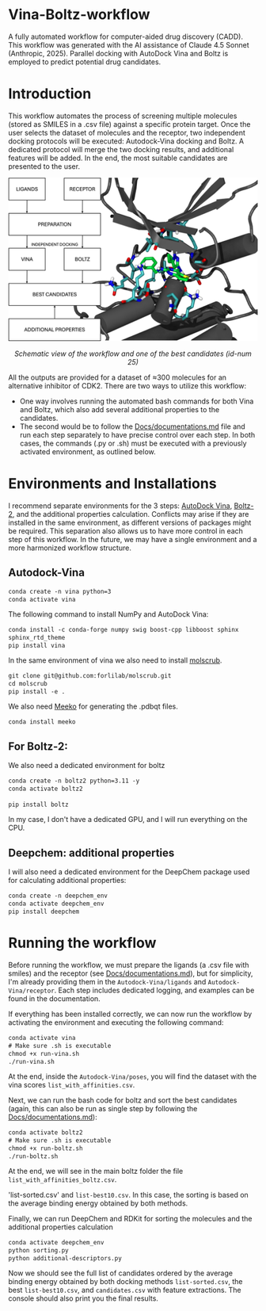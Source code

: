 # Vina-Boltz-workflow
A fully automated workflow for computer-aided drug discovery (CADD). This workflow was generated with the AI assistance of Claude 4.5 Sonnet (Anthropic, 2025). Parallel docking with AutoDock Vina and Boltz is employed to predict potential drug candidates.

# Introduction
This workflow automates the process of screening multiple molecules (stored as SMILES in a .csv file) against a specific protein target. Once the user selects the dataset of molecules and the receptor, two independent docking protocols will be executed: Autodock-Vina docking and Boltz. A dedicated protocol will merge the two docking results, and additional features will be added. In the end, the most suitable candidates are presented to the user. 

<p align="center">
<img src="Docs/summary.png" width="600" />
</p>
<p align="center">
<em>Schematic view of the workflow and one of the best candidates (id-num 25)</em>
</p>

All the outputs are provided for a dataset of ≈300 molecules for an alternative inhibitor of CDK2. There are two ways to utilize this workflow: 

- One way involves running the automated bash commands for both Vina and Boltz, which also add several additional properties to the candidates. 
- The second would be to follow the [Docs/documentations.md](Docs/documentations.md) file and run each step separately to have precise control over each step. In both cases, the commands (.py or .sh) must be executed with a previously activated environment, as outlined below.  

# Environments and Installations

I recommend separate environments for the 3 steps: [AutoDock Vina](https://autodock-vina.readthedocs.io/en/latest/installation.html#python-bindings-linux-and-mac-only), [Boltz-2](https://github.com/forlilab/molscrub), and the additional properties calculation. Conflicts may arise if they are installed in the same environment, as different versions of packages might be required. This separation also allows us to have more control in each step of this workflow. In the future, we may have a single environment and a more harmonized workflow structure. 

## Autodock-Vina

```
conda create -n vina python=3
conda activate vina
```

The following command to install NumPy and AutoDock Vina:

```
conda install -c conda-forge numpy swig boost-cpp libboost sphinx sphinx_rtd_theme
pip install vina
```

In the same environment of vina we also need to install [molscrub](https://github.com/forlilab/molscrub).

```
git clone git@github.com:forlilab/molscrub.git
cd molscrub
pip install -e .
```

We also need [Meeko](https://meeko.readthedocs.io/en/release-doc/) for generating the .pdbqt files.

```
conda install meeko
```

## For Boltz-2: 

We also need a dedicated environment for boltz 

```
conda create -n boltz2 python=3.11 -y
conda activate boltz2

pip install boltz
```

In my case, I don't have a dedicated GPU, and I will run everything on the CPU.

## Deepchem: additional properties

I will also need a dedicated environment for the DeepChem package used for calculating additional properties:

```
conda create -n deepchem_env
conda activate deepchem_env
pip install deepchem
```

# Running the workflow

Before running the workflow, we must prepare the ligands (a .csv file with smiles) and the receptor (see [Docs/documentations.md](Docs/documentations.md)), but for simplicity, I'm already providing them in the `Autodock-Vina/ligands` and `Autodock-Vina/receptor`. Each step includes dedicated logging, and examples can be found in the documentation.

If everything has been installed correctly, we can now run the workflow by activating the environment and executing the following command:

```
conda activate vina
# Make sure .sh is executable
chmod +x run-vina.sh
./run-vina.sh
```

At the end, inside the `Autodock-Vina/poses`, you will find the dataset with the vina scores `list_with_affinities.csv`. 

Next, we can run the bash code for boltz and sort the best candidates (again, this can also be run as single step by following the [Docs/documentations.md](Docs/documentations.md)):

```
conda activate boltz2
# Make sure .sh is executable
chmod +x run-boltz.sh
./run-boltz.sh
```

At the end, we will see in the main boltz folder the file `list_with_affinities_boltz.csv`.

'list-sorted.csv' and `list-best10.csv`. In this case, the sorting is based on the average binding energy obtained by both methods. 

Finally, we can run DeepChem and RDKit for sorting the molecules and the additional properties calculation

```
conda activate deepchem_env
python sorting.py
python additional-descriptors.py
```

Now we should see the full list of candidates ordered by the average binding energy obtained by both docking methods `list-sorted.csv`, the best `list-best10.csv`, and `candidates.csv` with feature extractions. The console should also print you the final results.

